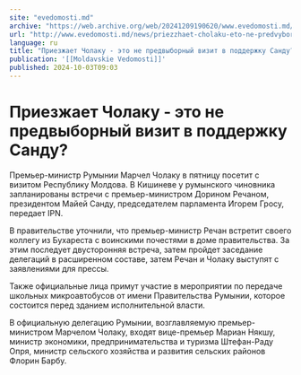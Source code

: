 ```yaml
---
site: "evedomosti.md"
archive: "https://web.archive.org/web/20241209190620/www.evedomosti.md/news/priezzhaet-cholaku-eto-ne-predvybornyj-vizit-v-podderzhku-sa"
url: "http://www.evedomosti.md/news/priezzhaet-cholaku-eto-ne-predvybornyj-vizit-v-podderzhku-sa"
language: ru
title: "Приезжает Чолаку - это не предвыборный визит в поддержку Санду?"
publication: '[[Moldavskie Vedomosti]]'
published: 2024-10-03T09:03
---
```


# Приезжает Чолаку - это не предвыборный визит в поддержку Санду?

Премьер-министр Румынии Марчел Чолаку в пятницу посетит с визитом Республику Молдова. В Кишиневе у румынского чиновника запланированы встречи с премьер-министром Дорином Речаном, президентом Майей Санду, председателем парламента Игорем Гросу, передает IPN.

В правительстве уточнили, что премьер-министр Речан встретит своего коллегу из Бухареста с воинскими почестями в доме правительства. За этим последует двусторонняя встреча, затем пройдет заседание делегаций в расширенном составе, затем Речан и Чолаку выступят с заявлениями для прессы.

Также официальные лица примут участие в мероприятии по передаче школьных микроавтобусов от имени Правительства Румынии, которое состоится перед зданием исполнительной власти.

В официальную делегацию Румынии, возглавляемую премьер-министром Марчелом Чолаку, входят вице-премьер Мариан Някшу, министр экономики, предпринимательства и туризма Штефан-Раду Опря, министр сельского хозяйства и развития сельских районов Флорин Барбу.